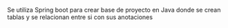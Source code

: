 Se utiliza Spring boot para crear base de proyecto en Java donde se crean tablas y se relacionan entre si con sus anotaciones
